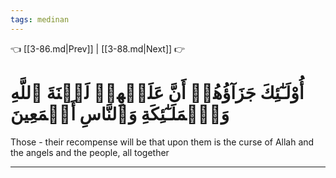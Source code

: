 ```yaml
---
tags: medinan
---
```


👈 [[3-86.md|Prev]] | [[3-88.md|Next]] 👉

# أُوْلَـٰٓئِكَ جَزَآؤُهُمۡ أَنَّ عَلَيۡهِمۡ لَعۡنَةَ ٱللَّهِ وَٱلۡمَلَـٰٓئِكَةِ وَٱلنَّاسِ أَجۡمَعِينَ

Those - their recompense will be that upon them is the curse of Allah and the angels and the people, all together

---

